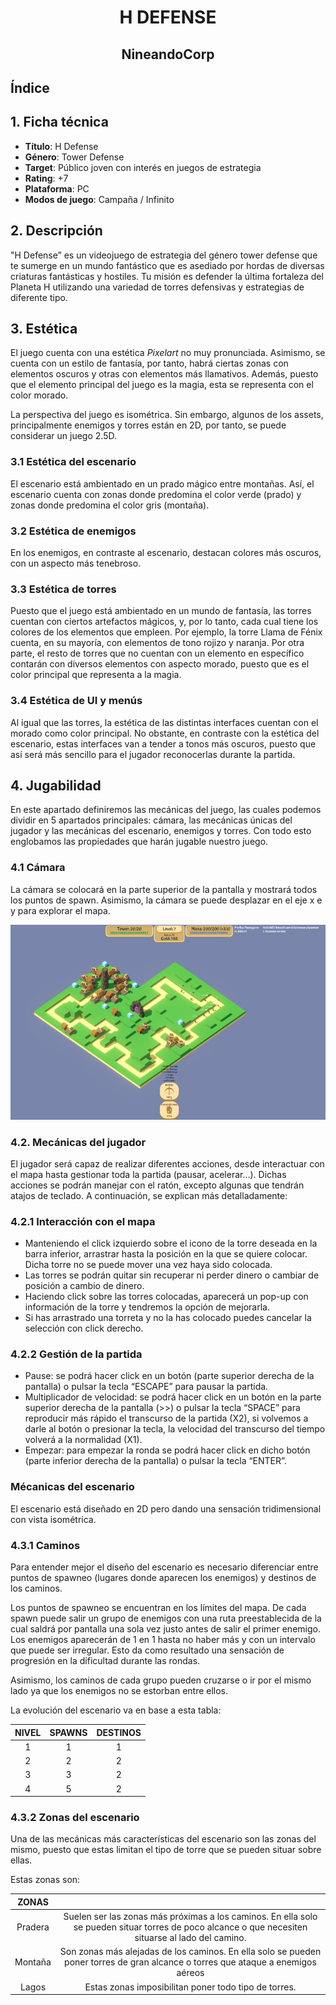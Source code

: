<h1 align="center"><b>H DEFENSE</b></h1>
<h2 align="center"><b> NineandoCorp</b></h2>

## Índice

## 1. Ficha técnica
- **Título**: H Defense
- **Género**: Tower Defense
- **Target**: Público joven con interés en juegos de estrategia
- **Rating**: +7
- **Plataforma**: PC
- **Modos de juego**: Campaña / Infinito

## 2. Descripción
"H Defense” es un videojuego de estrategia del género tower defense que te sumerge en un mundo fantástico que es asediado por hordas de diversas criaturas fantásticas y hostiles. Tu misión es defender la última fortaleza del Planeta H utilizando una variedad de torres defensivas y estrategias de diferente tipo.

## 3. Estética
El juego cuenta con una estética *Pixelart* no muy pronunciada. 
Asimismo, se cuenta con un estilo de fantasía, por tanto, habrá ciertas zonas con elementos oscuros y otras con elementos más llamativos. 
Además, puesto que el elemento principal del juego es la magia, esta se representa con el color morado.

La perspectiva del juego es isométrica. Sin embargo, algunos de los assets, principalmente enemigos y torres están en 2D, por tanto, se puede considerar un juego 2.5D. 

### 3.1 Estética del escenario
El escenario está ambientado en un prado mágico  entre montañas. Así, el escenario cuenta con zonas donde predomina el color verde (prado) y zonas donde predomina el color gris (montaña). 

### 3.2 Estética de enemigos
En los enemigos, en contraste al escenario, destacan colores más oscuros, con un aspecto más tenebroso.

### 3.3 Estética de torres
Puesto que el juego está ambientado en  un mundo de fantasía, las torres cuentan con ciertos artefactos mágicos, y, por lo tanto, cada cual tiene los colores de los elementos que empleen. Por ejemplo, la torre Llama de Fénix cuenta, en su mayoría, con elementos de tono rojizo y naranja. 
Por otra parte, el resto de torres que no cuentan con un elemento en específico  contarán con diversos elementos con aspecto morado, puesto que es el color principal que representa a la magia.

### 3.4 Estética de UI y menús
Al  igual que las torres, la estética de las distintas interfaces cuentan con el morado como color principal. 
No obstante, en contraste con la estética del escenario, estas interfaces van a tender a tonos más oscuros, puesto que así será más sencillo para el jugador reconocerlas durante la partida. 

## 4. Jugabilidad
En este apartado definiremos las mecánicas del juego, las cuales podemos dividir en 5 apartados principales: cámara, las mecánicas únicas del jugador y las mecánicas del escenario, enemigos y torres. Con todo esto englobamos las propiedades que harán jugable nuestro juego. 

### 4.1 Cámara
La cámara se colocará en la parte superior de la pantalla y mostrará todos los puntos de spawn.
Asimismo, la cámara se puede desplazar en el eje x e y para explorar el mapa.

![Isometría](ProyectoH/resources/images/jugabilidad_camara.png)

### 4.2. Mecánicas del jugador
El jugador será capaz de realizar diferentes acciones, desde interactuar con el mapa hasta gestionar toda la partida (pausar, acelerar…). Dichas acciones se podrán manejar con el ratón, excepto algunas que tendrán atajos de teclado. A continuación, se explican más detalladamente:

### 4.2.1 Interacción con el mapa
- Manteniendo el click izquierdo sobre el icono de la torre deseada en la barra inferior, arrastrar hasta la posición en la que se quiere colocar. Dicha torre no se puede mover una vez haya sido colocada.
- Las torres se podrán quitar sin recuperar ni perder dinero o cambiar de posición a cambio de dinero.
- Haciendo click sobre las torres colocadas, aparecerá un pop-up con información de la torre y tendremos la opción de mejorarla.
- Si has arrastrado una torreta y no la has colocado puedes cancelar la selección con click derecho.

### 4.2.2 Gestión de la partida
- Pause: se podrá hacer click en un botón (parte superior derecha de la pantalla) o pulsar la tecla “ESCAPE” para pausar la partida. 
- Multiplicador de velocidad: se podrá hacer click en un botón en la parte superior derecha de la pantalla (>>) o pulsar la tecla “SPACE” para reproducir más rápido el transcurso de la partida (X2), si volvemos a darle al botón o presionar la tecla, la velocidad del transcurso del tiempo volverá a la normalidad (X1).
- Empezar: para empezar la ronda se podrá hacer click en dicho botón (parte inferior derecha de la pantalla) o pulsar la tecla “ENTER”.

### Mécanicas del escenario

El escenario está diseñado en 2D pero dando una sensación tridimensional con vista isométrica.

### 4.3.1 Caminos
Para entender mejor el diseño del escenario es necesario diferenciar entre puntos de spawneo (lugares donde aparecen los enemigos) y destinos de los caminos. 

Los puntos de spawneo se encuentran en los límites del mapa. De cada spawn puede salir un grupo de enemigos con una ruta preestablecida de la cual saldrá por pantalla una sola vez justo antes de salir el primer enemigo. Los enemigos aparecerán de 1 en 1 hasta no haber más y con un intervalo que puede ser irregular. Esto da como resultado una sensación de progresión en la dificultad durante las rondas.

Asimismo, los caminos de cada grupo pueden cruzarse o ir por el mismo lado ya que los enemigos no se estorban entre ellos.

La evolución del escenario va en base a esta tabla: 

| NIVEL  | SPAWNS | DESTINOS |
|:---:|:---:|:---:|
| 1| 1 | 1 |
| 2| 2 | 2 |
| 3| 3 | 2 |
| 4| 5 | 2 |

### 4.3.2 Zonas del escenario
Una de las mecánicas más características del escenario son las zonas del mismo, 	puesto que estas limitan el tipo de torre que se pueden situar sobre ellas.

Estas zonas son: 

| ZONAS | |
| :---: | :---:|
| Pradera | Suelen ser las zonas más próximas a los caminos. En ella solo se pueden situar torres de poco alcance o que necesiten situarse al lado del camino.|
|Montaña| Son zonas más alejadas de los caminos. En ella solo se pueden poner torres de gran alcance o torres que ataque a enemigos aéreos|
|Lagos|Estas zonas imposibilitan poner todo tipo de torres.|